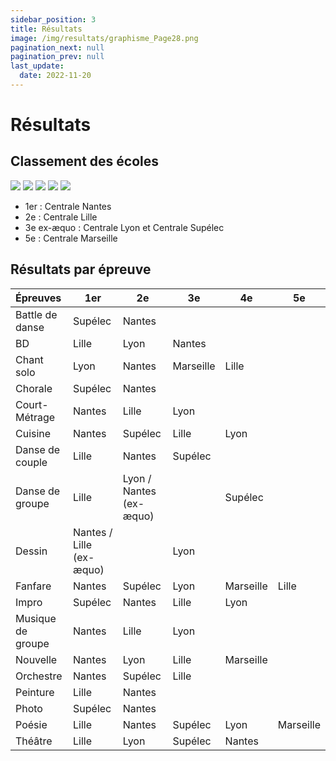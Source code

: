 ```yaml
---
sidebar_position: 3
title: Résultats
image: /img/resultats/graphisme_Page28.png
pagination_next: null
pagination_prev: null
last_update:
  date: 2022-11-20
---
```


# Résultats

## Classement des écoles

<span>
  <img src="/icares/img/resultats/graphismes_Page33.png" style={{width:'20%', minWidth: '150px'}} />
  <img src="/icares/img/resultats/graphismes_Page34.png" style={{width:'20%', minWidth: '150px'}} />
  <img src="/icares/img/resultats/graphismes_Page35.png" style={{width:'20%', minWidth: '150px'}} />
  <img src="/icares/img/resultats/graphismes_Page36.png" style={{width:'20%', minWidth: '150px'}} />
  <img src="/icares/img/resultats/graphismes_Page37.png" style={{width:'20%', minWidth: '150px'}} />
</span>

* 1er : Centrale Nantes
* 2e : Centrale Lille
* 3e ex-æquo : Centrale Lyon et Centrale Supélec
* 5e : Centrale Marseille

## Résultats par épreuve

| Épreuves | 1er | 2e | 3e | 4e | 5e |
| :-- | -- | -- | -- | -- | -- |
| Battle de danse | Supélec | Nantes |
| BD | Lille | Lyon | Nantes |
| Chant solo | Lyon | Nantes | Marseille | Lille |
| Chorale | Supélec | Nantes |
| Court-Métrage | Nantes | Lille | Lyon |
| Cuisine | Nantes | Supélec | Lille | Lyon |
| Danse de couple | Lille | Nantes | Supélec |
| Danse de groupe | Lille | Lyon / Nantes (ex-æquo) | | Supélec |
| Dessin | Nantes / Lille (ex-æquo) | | Lyon |
| Fanfare | Nantes | Supélec | Lyon | Marseille | Lille |
| Impro | Supélec | Nantes | Lille | Lyon |
| Musique de groupe | Nantes | Lille | Lyon |
| Nouvelle | Nantes | Lyon | Lille | Marseille |
| Orchestre | Nantes | Supélec | Lille |
| Peinture | Lille | Nantes |
| Photo | Supélec | Nantes |
| Poésie | Lille | Nantes | Supélec | Lyon | Marseille |
| Théâtre | Lille | Lyon | Supélec | Nantes |
